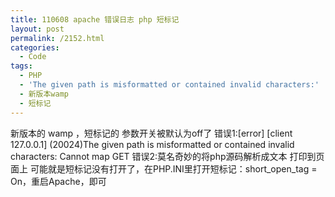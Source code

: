 ```yaml
---
title: 110608 apache 错误日志 php 短标记
layout: post
permalink: /2152.html
categories:
  - Code
tags:
  - PHP
  - 'The given path is misformatted or contained invalid characters:'
  - 新版本wamp
  - 短标记
---
```

新版本的 wamp ，短标记的 参数开关被默认为off了 错误1:\[error] [client 127.0.0.1\] (20024)The given path is misformatted or contained invalid characters: Cannot map GET 错误2:莫名奇妙的将php源码解析成文本 打印到页面上 可能就是短标记没有打开了，在PHP.INI里打开短标记：short\_open\_tag = On，重启Apache，即可